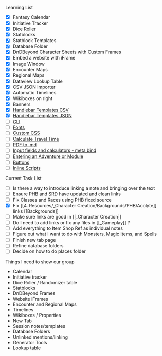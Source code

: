 Learning List
- [x] Fantasy Calendar
- [x] Initiative Tracker
- [x] Dice Roller
- [x] Statblocks
- [x] Statblock Templates 
- [x] Database Folder
- [x] DnDBeyond Character Sheets with Custom Frames
- [x] Embed a website with iFrame
- [x] Image Window
- [x] Encounter Maps
- [x] Regional Maps
- [x] Dataview Lookup Table
- [x] CSV JSON Importer
- [x] Automatic Timelines
- [x] Wikiboxes on right
- [x] Banners
- [x] [Handlebar Templates CSV](https://www.youtube.com/watch?v=h3JH5RiYhpo)
- [x] [Handlebar Templates JSON](https://www.youtube.com/watch?v=k2LbOEDHDAA)
- [ ] [CLI](https://www.youtube.com/watch?v=JV-v-NFON8s&list=PLV5XWfKkFpk7MJTKv5YdSSpT9b-vLslWu&index=79)
- [ ] [Fonts](https://www.youtube.com/watch?v=DPEzJ3BPcmY)
- [ ] [Custom CSS](https://www.youtube.com/watch?v=9cXIhlr0eJU)
- [ ] [Calculate Travel Time](https://www.youtube.com/watch?v=X6AT9G0uV-Y)
- [ ] [PDF to .md](https://www.youtube.com/watch?v=gA5zQtkfOZo)
- [ ] [Input fields and calculators - meta bind](https://www.youtube.com/watch?v=iAYS0254a7I)
- [ ] [Entering an Adventure or Module](https://www.youtube.com/watch?v=gEQ4x2yY5o8)
- [ ] [Buttons](https://www.youtube.com/watch?v=oqqKKZKo3Ak)
- [ ] [Inline Scripts](https://www.youtube.com/watch?v=EVNCzoyjwYk)

Current Task List
- [ ] Is there a way to introduce linking a note and bringing over the text
- [ ] Ensure PHB and SRD have updated and clean links
- [ ] Fix Classes and Races using PHB fixed source
- [x] Fix [[4. Resources/_Character Creation/Backgrounds/PHB/Acolyte]]  links [[Backgrounds]] 
- [ ] Make sure links are good in [[_Character Creation]] 
- [ ] Do I need to add links or fix any files in [[_Gameplay]] ?
- [ ] Add everything to Item Shop Ref as individual notes
- [ ] Figure out what I want to do with Monsters, Magic Items, and Spells
- [ ] Finish new tab page
- [ ] Refine database folders
- [ ] Decide on how to do places folder 

Things I need to show our group 
- Calendar
- Initiative tracker
- Dice Roller / Randomizer table 
- Statblocks 
- DnDBeyond Frames 
- Website iFrames
- Encounter and Regional Maps
- Timelines
- Wikiboxes / Properties
- New Tab
- Session notes/templates 
- Database Folders 
- Unlinked mentions/linking
- Generator Tools
- Lookup table
